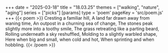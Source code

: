 +++
date = "2025-03-18"
title = "18.03.25"
themes = ["walking", "nature", "aging"]
series = ["picks"]
[params]
  type = 'poem'
  pageKey = 'src/poem.js'
+++
{{< poem >}}
Cresting a familiar hill,
A land far drawn away from waning time,
An outpost in a churning sea of change,
The stones peak slightly more into a toothy smile,
The grass retreating like a parting beard,
Rolling underneath a sky reshuffled,
Molding to a slightly warbled shape,
Here when big and small, when cold and hot,
When sprinting and when hobbling.
{{< /poem >}}
